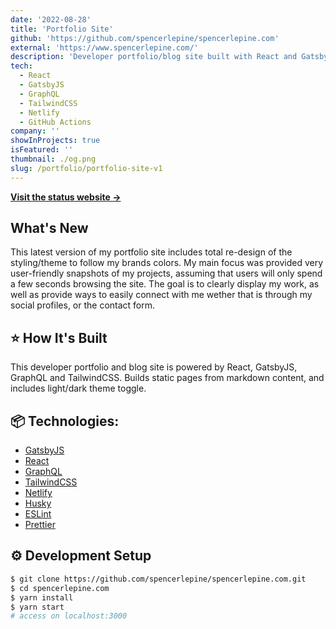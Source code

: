 ```yaml
---
date: '2022-08-28'
title: 'Portfolio Site'
github: 'https://github.com/spencerlepine/spencerlepine.com'
external: 'https://www.spencerlepine.com/'
description: 'Developer portfolio/blog site built with React and Gatsby, styled with TailwindCSS, and deployed to Netlify.'
tech:
  - React
  - GatsbyJS
  - GraphQL
  - TailwindCSS
  - Netlify
  - GitHub Actions
company: ''
showInProjects: true
isFeatured: ''
thumbnail: ./og.png
slug: /portfolio/portfolio-site-v1
---
```


[**Visit the status website →**](https://spencerlepine.github.io/portfolio-site-uptime)

## What's New
This latest version of my portfolio site includes total re-design of the styling/theme to follow my brands colors. My main focus was provided very user-friendly snapshots of my projects, assuming that users will only spend a few seconds browsing the site. The goal is to clearly display my work, as well as provide ways to easily connect with me wether that is through my social profiles, or the contact form.

## ⭐ How It's Built
This developer portfolio and blog site is powered by React, GatsbyJS, GraphQL and TailwindCSS. Builds static pages from markdown content, and includes light/dark theme toggle.

## 📦 Technologies:

- [GatsbyJS](https://www.gatsbyjs.com/)
- [React](https://reactjs.org/)
- [GraphQL](https://graphql.org/)
- [TailwindCSS](https://tailwindcss.com/)
- [Netlify](https://www.netlify.com/)
- [Husky](https://typicode.github.io/husky/)
- [ESLint](https://eslint.org/)
- [Prettier](https://prettier.io/)

## ⚙️ Development Setup
```sh
$ git clone https://github.com/spencerlepine/spencerlepine.com.git
$ cd spencerlepine.com
$ yarn install
$ yarn start
# access on localhost:3000
```
